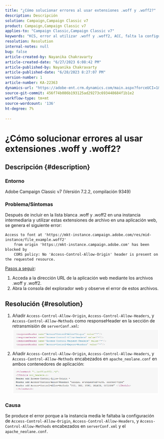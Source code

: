 ```yaml
---
title: "¿Cómo solucionar errores al usar extensiones .woff y .woff2?"
description: Descripción
solution: Campaign,Campaign Classic v7
product: Campaign,Campaign Classic v7
applies-to: "Campaign Classic,Campaign Classic v7"
keywords: "KCS, error al utilizar .woff y .woff2, ACC, falta la configuración en serverConf.xml y Apache"
resolution: Resolution
internal-notes: null
bug: false
article-created-by: Nayanika Chakravarty
article-created-date: "6/27/2023 6:08:42 PM"
article-published-by: Nayanika Chakravarty
article-published-date: "6/28/2023 8:27:07 PM"
version-number: 1
article-number: KA-22363
dynamics-url: "https://adobe-ent.crm.dynamics.com/main.aspx?forceUCI=1&pagetype=entityrecord&etn=knowledgearticle&id=c384e2a2-1515-ee11-8f6e-6045bd006b4b"
source-git-commit: 456f74b086b193125ad29273c693448684f1b1e2
workflow-type: tm+mt
source-wordcount: '136'
ht-degree: 7%

---
```


# ¿Cómo solucionar errores al usar extensiones .woff y .woff2?

## Descripción {#description}


### Entorno

Adobe Campaign Classic v7 (Versión 7.2.2, compilación 9349)

### Problema/Síntomas

Después de incluir en la lista blanca .woff y .woff2 en una instancia intermediaria y utilizar estas extensiones de archivo en una aplicación web, se genera el siguiente error:


```
Access to font at 'https://mkt-instance.campaign.adobe.com/res/mid-instance/file_example.woff2'
    from origin 'https://mkt-instance.campaign.adobe.com' has been blocked by 
    CORS policy: No 'Access-Control-Allow-Origin' header is present on the requested resource.
```


<u>Pasos a seguir</u>:

1. Acceda a la dirección URL de la aplicación web mediante los archivos .woff y .woff2.
2. Abra la consola del explorador web y observe el error de estos archivos.



## Resolución {#resolution}


1. Añadir `Access-Control-Allow-Origin`, `Access-Control-Allow-Headers`, y `Access-Control-Allow-Methods` como responseHeader en la sección de retransmisión de `serverConf.xml`:    ![](assets/02ae0a1c-2515-ee11-8f6e-6045bd0067ea.png)
2. Añadir `Access-Control-Allow-Origin`, `Access-Control-Allow-Headers`, y `Access-Control-Allow-Methods` encabezados en `apache_neolane.conf` en ambos contenedores de aplicación:    ![](assets/f7215128-2515-ee11-8f6e-6045bd0067ea.png)


### Causa

Se produce el error porque a la instancia media le faltaba la configuración de `Access-Control-Allow-Origin`, `Access-Control-Allow-Headers`, y `Access-Control-Allow-Methods` encabezados en `serverConf.xml` y el `apache_neolane.conf`.

